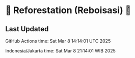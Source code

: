 
# 🌳 Reforestation (Reboisasi) 🌲

## Last Updated

GitHub Actions time: Sat Mar  8 14:14:01 UTC 2025

Indonesia/Jakarta time: Sat Mar  8 21:14:01 WIB 2025
